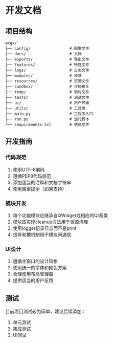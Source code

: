 # 开发文档

## 项目结构

```
mcgx/
├── config/                 # 配置文件
├── docs/                   # 文档
├── exports/                # 导出文件
├── features/               # 特性文件
├── logs/                   # 日志文件
├── modules/                # 模块
├── resources/              # 资源文件
├── sandbox/                # 沙箱相关
├── temp/                   # 临时文件
├── tests/                  # 测试文件
├── ui/                     # 用户界面
├── utils/                  # 工具类
├── main.py                 # 主程序入口
├── run.py                  # 运行脚本
└── requirements.txt        # 依赖文件
```

## 开发指南

### 代码规范

1. 使用UTF-8编码
2. 遵循PEP8代码规范
3. 添加适当的注释和文档字符串
4. 使用类型提示（如果支持）

### 模块开发

1. 每个功能模块应继承自QWidget或相应的Qt基类
2. 模块应实现cleanup方法用于资源清理
3. 使用logger记录日志而不是print
4. 信号和槽机制用于模块间通信

### UI设计

1. 遵循主窗口的设计风格
2. 使用统一的字体和颜色方案
3. 合理使用布局管理器
4. 提供适当的用户反馈

## 测试

目前项目测试较为简单，建议后续添加：

1. 单元测试
2. 集成测试
3. UI测试
